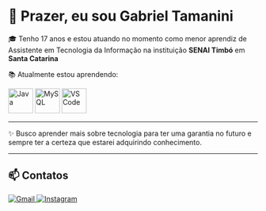 # 👋 Prazer, eu sou Gabriel Tamanini

🎓 Tenho 17 anos e estou atuando no momento como menor aprendiz de Assistente em Tecnologia da Informação na instituição **SENAI Timbó** em **Santa Catarina**

📚 Atualmente estou aprendendo:  

<p align="left">
  <img loading="lazy" src="https://cdn.jsdelivr.net/gh/devicons/devicon/icons/java/java-original.svg" alt="Java" width="50" height="50"/>
  <img loading="lazy" src="https://cdn.jsdelivr.net/gh/devicons/devicon/icons/mysql/mysql-original.svg" alt="MySQL" width="50" height="50"/>
  <img loading="lazy" src="https://cdn.jsdelivr.net/gh/devicons/devicon/icons/vscode/vscode-original.svg" alt="VS Code" width="50" height="50"/>
</p>

---

✨ Busco aprender mais sobre tecnologia para ter uma garantia no futuro e sempre ter a certeza que estarei adquirindo conhecimento. 

---

## 📫 Contatos  

<a href="https://mail.google.com/mail/?view=cm&fs=1&to=gabitamanini1437@gmail.com" target="_blank" rel="noopener noreferrer">
  <img loading="lazy" src="https://img.shields.io/badge/Gmail-D14836?style=for-the-badge&logo=gmail&logoColor=white" alt="Gmail"/>
</a>

<a href="https://instagram.com/tamanini_g16" target="_blank" rel="noopener noreferrer">
  <img loading="lazy" src="https://img.shields.io/badge/Instagram-E4405F?style=for-the-badge&logo=instagram&logoColor=white" alt="Instagram"/>
</a>
